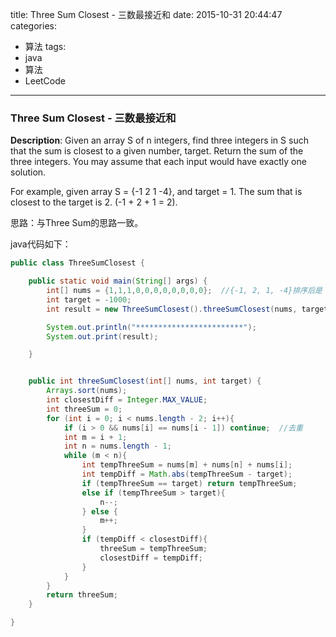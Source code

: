 


title: Three Sum Closest - 三数最接近和
date: 2015-10-31 20:44:47
categories: 
- 算法
tags: 
- java
- 算法
- LeetCode
<!--updated: 2015-10-31 21:40:47-->
---

### Three Sum Closest - 三数最接近和

**Description**: Given an array S of n integers, find three integers in S such that the sum is closest to a given number, target. Return the sum of the three integers. You may assume that each input would have exactly one solution.

 For example, given array S = {-1 2 1 -4}, and target = 1.
 The sum that is closest to the target is 2. (-1 + 2 + 1 = 2).

思路：与Three Sum的思路一致。

java代码如下：

```java
public class ThreeSumClosest {

    public static void main(String[] args) {
        int[] nums = {1,1,1,0,0,0,0,0,0,0,0};  //{-1, 2, 1, -4}排序后是 -4 -1 1 2
        int target = -1000;
        int result = new ThreeSumClosest().threeSumClosest(nums, target);

        System.out.println("************************");
        System.out.print(result);

    }


    public int threeSumClosest(int[] nums, int target) {
        Arrays.sort(nums);
        int closestDiff = Integer.MAX_VALUE;
        int threeSum = 0;
        for (int i = 0; i < nums.length - 2; i++){
            if (i > 0 && nums[i] == nums[i - 1]) continue;  //去重
            int m = i + 1;
            int n = nums.length - 1;
            while (m < n){
                int tempThreeSum = nums[m] + nums[n] + nums[i];
                int tempDiff = Math.abs(tempThreeSum - target);
                if (tempThreeSum == target) return tempThreeSum;
                else if (tempThreeSum > target){
                    n--;
                } else {
                    m++;
                }
                if (tempDiff < closestDiff){
                    threeSum = tempThreeSum;
                    closestDiff = tempDiff;
                }
            }
        }
        return threeSum;
    }

}
```

